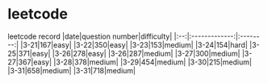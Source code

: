 # leetcode
leetcode record
|date|question number|difficulty|
|:--:|:-------------:|:--------:|
|3-21|167|easy|
|3-22|350|easy|
|3-23|153|medium|
|3-24|154|hard|
|3-25|371|easy|
|3-26|278|easy|
|3-26|287|medium|
|3-27|300|medium|
|3-27|367|easy|
|3-28|378|medium|
|3-29|454|medium|
|3-30|215|medium|
|3-31|658|medium|
|3-31|718|medium|

